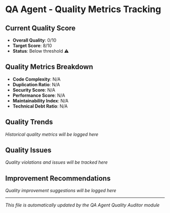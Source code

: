 # QA Agent - Quality Metrics Tracking

## Current Quality Score
- **Overall Quality**: 0/10
- **Target Score**: 8/10
- **Status**: Below threshold ⚠️

## Quality Metrics Breakdown
- **Code Complexity**: N/A
- **Duplication Ratio**: N/A
- **Security Score**: N/A
- **Performance Score**: N/A
- **Maintainability Index**: N/A
- **Technical Debt Ratio**: N/A

## Quality Trends
*Historical quality metrics will be logged here*

## Quality Issues
*Quality violations and issues will be tracked here*

## Improvement Recommendations
*Quality improvement suggestions will be logged here*

---
*This file is automatically updated by the QA Agent Quality Auditor module*
